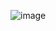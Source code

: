 ![image](https://github.com/gabrielricardosilva/BlogPosts/assets/93540978/4c25886e-990b-417d-9da4-3f37412047e9)
